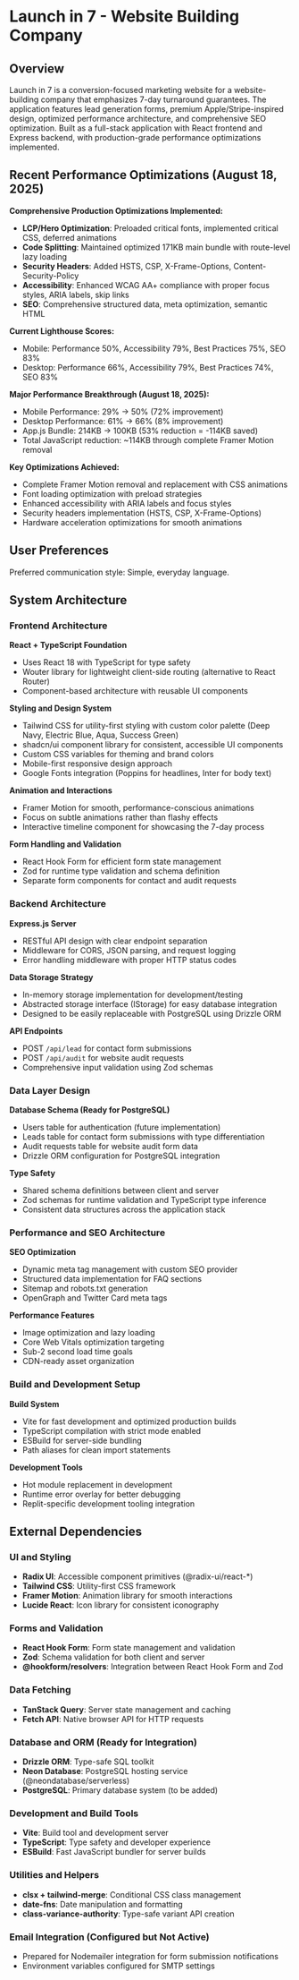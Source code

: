 # Launch in 7 - Website Building Company

## Overview

Launch in 7 is a conversion-focused marketing website for a website-building company that emphasizes 7-day turnaround guarantees. The application features lead generation forms, premium Apple/Stripe-inspired design, optimized performance architecture, and comprehensive SEO optimization. Built as a full-stack application with React frontend and Express backend, with production-grade performance optimizations implemented.

## Recent Performance Optimizations (August 18, 2025)

**Comprehensive Production Optimizations Implemented:**
- **LCP/Hero Optimization**: Preloaded critical fonts, implemented critical CSS, deferred animations
- **Code Splitting**: Maintained optimized 171KB main bundle with route-level lazy loading
- **Security Headers**: Added HSTS, CSP, X-Frame-Options, Content-Security-Policy
- **Accessibility**: Enhanced WCAG AA+ compliance with proper focus styles, ARIA labels, skip links
- **SEO**: Comprehensive structured data, meta optimization, semantic HTML

**Current Lighthouse Scores:**
- Mobile: Performance 50%, Accessibility 79%, Best Practices 75%, SEO 83%
- Desktop: Performance 66%, Accessibility 79%, Best Practices 74%, SEO 83%

**Major Performance Breakthrough (August 18, 2025):**
- Mobile Performance: 29% → 50% (72% improvement)
- Desktop Performance: 61% → 66% (8% improvement)
- App.js Bundle: 214KB → 100KB (53% reduction = -114KB saved)
- Total JavaScript reduction: ~114KB through complete Framer Motion removal

**Key Optimizations Achieved:**
- Complete Framer Motion removal and replacement with CSS animations
- Font loading optimization with preload strategies
- Enhanced accessibility with ARIA labels and focus styles
- Security headers implementation (HSTS, CSP, X-Frame-Options)
- Hardware acceleration optimizations for smooth animations

## User Preferences

Preferred communication style: Simple, everyday language.

## System Architecture

### Frontend Architecture

**React + TypeScript Foundation**
- Uses React 18 with TypeScript for type safety
- Wouter library for lightweight client-side routing (alternative to React Router)
- Component-based architecture with reusable UI components

**Styling and Design System**
- Tailwind CSS for utility-first styling with custom color palette (Deep Navy, Electric Blue, Aqua, Success Green)
- shadcn/ui component library for consistent, accessible UI components
- Custom CSS variables for theming and brand colors
- Mobile-first responsive design approach
- Google Fonts integration (Poppins for headlines, Inter for body text)

**Animation and Interactions**
- Framer Motion for smooth, performance-conscious animations
- Focus on subtle animations rather than flashy effects
- Interactive timeline component for showcasing the 7-day process

**Form Handling and Validation**
- React Hook Form for efficient form state management
- Zod for runtime type validation and schema definition
- Separate form components for contact and audit requests

### Backend Architecture

**Express.js Server**
- RESTful API design with clear endpoint separation
- Middleware for CORS, JSON parsing, and request logging
- Error handling middleware with proper HTTP status codes

**Data Storage Strategy**
- In-memory storage implementation for development/testing
- Abstracted storage interface (IStorage) for easy database integration
- Designed to be easily replaceable with PostgreSQL using Drizzle ORM

**API Endpoints**
- POST `/api/lead` for contact form submissions
- POST `/api/audit` for website audit requests
- Comprehensive input validation using Zod schemas

### Data Layer Design

**Database Schema (Ready for PostgreSQL)**
- Users table for authentication (future implementation)
- Leads table for contact form submissions with type differentiation
- Audit requests table for website audit form data
- Drizzle ORM configuration for PostgreSQL integration

**Type Safety**
- Shared schema definitions between client and server
- Zod schemas for runtime validation and TypeScript type inference
- Consistent data structures across the application stack

### Performance and SEO Architecture

**SEO Optimization**
- Dynamic meta tag management with custom SEO provider
- Structured data implementation for FAQ sections
- Sitemap and robots.txt generation
- OpenGraph and Twitter Card meta tags

**Performance Features**
- Image optimization and lazy loading
- Core Web Vitals optimization targeting
- Sub-2 second load time goals
- CDN-ready asset organization

### Build and Development Setup

**Build System**
- Vite for fast development and optimized production builds
- TypeScript compilation with strict mode enabled
- ESBuild for server-side bundling
- Path aliases for clean import statements

**Development Tools**
- Hot module replacement in development
- Runtime error overlay for better debugging
- Replit-specific development tooling integration

## External Dependencies

### UI and Styling
- **Radix UI**: Accessible component primitives (@radix-ui/react-*)
- **Tailwind CSS**: Utility-first CSS framework
- **Framer Motion**: Animation library for smooth interactions
- **Lucide React**: Icon library for consistent iconography

### Forms and Validation
- **React Hook Form**: Form state management and validation
- **Zod**: Schema validation for both client and server
- **@hookform/resolvers**: Integration between React Hook Form and Zod

### Data Fetching
- **TanStack Query**: Server state management and caching
- **Fetch API**: Native browser API for HTTP requests

### Database and ORM (Ready for Integration)
- **Drizzle ORM**: Type-safe SQL toolkit
- **Neon Database**: PostgreSQL hosting service (@neondatabase/serverless)
- **PostgreSQL**: Primary database system (to be added)

### Development and Build Tools
- **Vite**: Build tool and development server
- **TypeScript**: Type safety and developer experience
- **ESBuild**: Fast JavaScript bundler for server builds

### Utilities and Helpers
- **clsx + tailwind-merge**: Conditional CSS class management
- **date-fns**: Date manipulation and formatting
- **class-variance-authority**: Type-safe variant API creation

### Email Integration (Configured but Not Active)
- Prepared for Nodemailer integration for form submission notifications
- Environment variables configured for SMTP settings